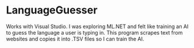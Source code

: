 # LanguageGuesser

Works with Visual Studio.
I was exploring ML.NET and felt like training an AI to guess the language a user is typing in. This program scrapes text from websites and copies it into .TSV files so I can train the AI.
